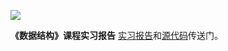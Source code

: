 ![](http://www.fjtcm.edu.cn/r/cms/www/zhuzhan/skin/images/logo.png)

**《数据结构》课程实习报告**
[实习报告](https://github.com/jl223vy/DataStructure/blob/master/3150707012-%E6%9D%8E%E9%9D%96.doc)和[源代码](https://github.com/jl223vy/DataStructure/tree/master/sourceCode)传送门。
